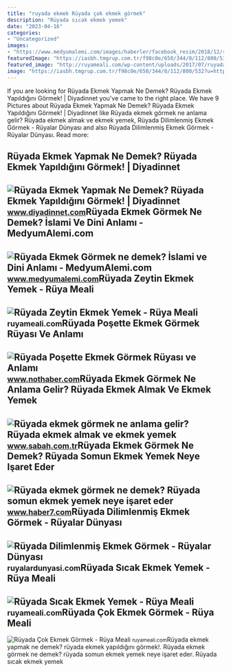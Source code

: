 ```yaml
---
title: "ruyada ekmek Rüyada çok ekmek görmek"
description: "Rüyada sıcak ekmek yemek"
date: "2023-04-16"
categories:
- "Uncategorized"
images:
- "https://www.medyumalemi.com/images/haberler/facebook_resim/2018/12/ruyada_ekmek_gormek.png"
featuredImage: "https://iasbh.tmgrup.com.tr/f98c0e/650/344/0/112/800/532?u=https://isbh.tmgrup.com.tr/sbh/2020/02/23/ruyada-ekmek-gormek-ne-anlama-gelir-ruyada-ekmek-almak-ve-ekmek-yemek-1582446632101.jpg"
featured_image: "http://ruyameali.com/wp-content/uploads/2017/07/ruyada-cok-ekmek-gormek.jpg"
image: "https://iasbh.tmgrup.com.tr/f98c0e/650/344/0/112/800/532?u=https://isbh.tmgrup.com.tr/sbh/2020/02/23/ruyada-ekmek-gormek-ne-anlama-gelir-ruyada-ekmek-almak-ve-ekmek-yemek-1582446632101.jpg"
---
```


If you are looking for Rüyada Ekmek Yapmak Ne Demek? Rüyada Ekmek Yapıldığını Görmek! | Diyadinnet you've came to the right place. We have 9 Pictures about Rüyada Ekmek Yapmak Ne Demek? Rüyada Ekmek Yapıldığını Görmek! | Diyadinnet like Rüyada ekmek görmek ne anlama gelir? Rüyada ekmek almak ve ekmek yemek, Rüyada Dilimlenmiş Ekmek Görmek - Rüyalar Dünyası and also Rüyada Dilimlenmiş Ekmek Görmek - Rüyalar Dünyası. Read more:

Rüyada Ekmek Yapmak Ne Demek? Rüyada Ekmek Yapıldığını Görmek! | Diyadinnet
---------------------------------------------------------------------------

 ![Rüyada Ekmek Yapmak Ne Demek? Rüyada Ekmek Yapıldığını Görmek! | Diyadinnet](https://www.diyadinnet.com/d/ruya/ruyada-ekmek-yapmak-ne-demek-ruyada-ekmek-yapildigini-gormek-4443.jpg) <small>www.diyadinnet.com</small>Rüyada Ekmek Görmek Ne Demek? İslami Ve Dini Anlamı - MedyumAlemi.com
---------------------------------------------------------------------

 ![Rüyada Ekmek Görmek ne demek? İslami ve Dini Anlamı - MedyumAlemi.com](https://www.medyumalemi.com/images/haberler/facebook_resim/2018/12/ruyada_ekmek_gormek.png) <small>www.medyumalemi.com</small>Rüyada Zeytin Ekmek Yemek - Rüya Meali
--------------------------------------

 ![Rüyada Zeytin Ekmek Yemek - Rüya Meali](http://ruyameali.com/wp-content/uploads/2019/03/ruyada-zeytin-ekmek-yemek.jpg) <small>ruyameali.com</small>Rüyada Poşette Ekmek Görmek Rüyası Ve Anlamı
--------------------------------------------

 ![Rüyada Poşette Ekmek Görmek Rüyası ve Anlamı](https://i.nothaber.com/storage/files/images/2021/10/29/ruyada-posette-ekmek-gormek-ne-demek-617bfae016370.jpg) <small>www.nothaber.com</small>Rüyada Ekmek Görmek Ne Anlama Gelir? Rüyada Ekmek Almak Ve Ekmek Yemek
----------------------------------------------------------------------

 ![Rüyada ekmek görmek ne anlama gelir? Rüyada ekmek almak ve ekmek yemek](https://iasbh.tmgrup.com.tr/f98c0e/650/344/0/112/800/532?u=https://isbh.tmgrup.com.tr/sbh/2020/02/23/ruyada-ekmek-gormek-ne-anlama-gelir-ruyada-ekmek-almak-ve-ekmek-yemek-1582446632101.jpg) <small>www.sabah.com.tr</small>Rüyada Ekmek Görmek Ne Demek? Rüyada Somun Ekmek Yemek Neye Işaret Eder
-----------------------------------------------------------------------

 ![Rüyada ekmek görmek ne demek? Rüyada somun ekmek yemek neye işaret eder](https://i12.haber7.net/haber/haber7/og_image/2022/37/ruyada_ekmek_yapmak_ne_demek_ruyada_somun_ekmek_yemek_neye_isaret_eder_1662964640_8091.jpg) <small>www.haber7.com</small>Rüyada Dilimlenmiş Ekmek Görmek - Rüyalar Dünyası
-------------------------------------------------

 ![Rüyada Dilimlenmiş Ekmek Görmek - Rüyalar Dünyası](http://ruyalardunyasi.com/wp-content/uploads/2019/07/ruyada-dilimlenmis-ekmek-gormek.jpg) <small>ruyalardunyasi.com</small>Rüyada Sıcak Ekmek Yemek - Rüya Meali
-------------------------------------

 ![Rüyada Sıcak Ekmek Yemek - Rüya Meali](http://ruyameali.com/wp-content/uploads/2019/01/ruyada-sicak-ekmek-yemek--810x506.jpg) <small>ruyameali.com</small>Rüyada Çok Ekmek Görmek - Rüya Meali
------------------------------------

 ![Rüyada Çok Ekmek Görmek - Rüya Meali](http://ruyameali.com/wp-content/uploads/2017/07/ruyada-cok-ekmek-gormek.jpg) <small>ruyameali.com</small>Rüyada ekmek yapmak ne demek? rüyada ekmek yapıldığını görmek!. Rüyada ekmek görmek ne demek? rüyada somun ekmek yemek neye işaret eder. Rüyada sıcak ekmek yemek
